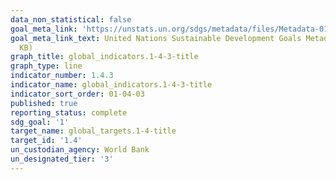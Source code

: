 ```yaml
---
data_non_statistical: false
goal_meta_link: 'https://unstats.un.org/sdgs/metadata/files/Metadata-01-04-01.pdf '
goal_meta_link_text: United Nations Sustainable Development Goals Metadata (PDF 98.2
  KB)
graph_title: global_indicators.1-4-3-title
graph_type: line
indicator_number: 1.4.3
indicator_name: global_indicators.1-4-3-title
indicator_sort_order: 01-04-03
published: true
reporting_status: complete
sdg_goal: '1'
target_name: global_targets.1-4-title
target_id: '1.4'
un_custodian_agency: World Bank
un_designated_tier: '3'
---
```


